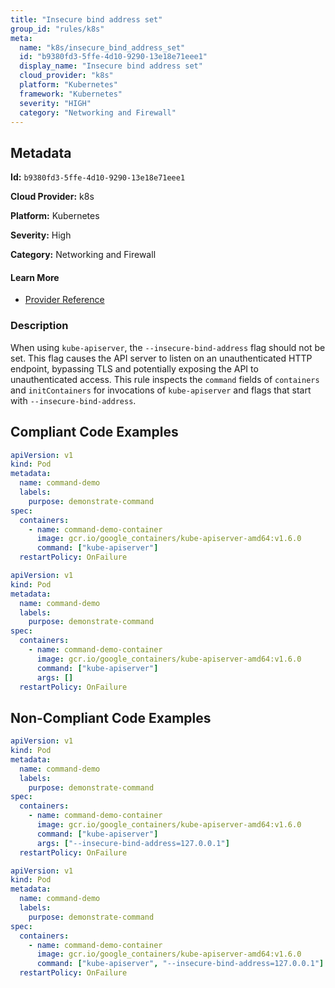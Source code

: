 ```yaml
---
title: "Insecure bind address set"
group_id: "rules/k8s"
meta:
  name: "k8s/insecure_bind_address_set"
  id: "b9380fd3-5ffe-4d10-9290-13e18e71eee1"
  display_name: "Insecure bind address set"
  cloud_provider: "k8s"
  platform: "Kubernetes"
  framework: "Kubernetes"
  severity: "HIGH"
  category: "Networking and Firewall"
---
```

## Metadata

**Id:** `b9380fd3-5ffe-4d10-9290-13e18e71eee1`

**Cloud Provider:** k8s

**Platform:** Kubernetes

**Severity:** High

**Category:** Networking and Firewall

#### Learn More

 - [Provider Reference](https://kubernetes.io/docs/reference/command-line-tools-reference/kube-apiserver/)

### Description

 When using `kube-apiserver`, the `--insecure-bind-address` flag should not be set. This flag causes the API server to listen on an unauthenticated HTTP endpoint, bypassing TLS and potentially exposing the API to unauthenticated access. This rule inspects the `command` fields of `containers` and `initContainers` for invocations of `kube-apiserver` and flags that start with `--insecure-bind-address`.


## Compliant Code Examples
```yaml
apiVersion: v1
kind: Pod
metadata:
  name: command-demo
  labels:
    purpose: demonstrate-command
spec:
  containers:
    - name: command-demo-container
      image: gcr.io/google_containers/kube-apiserver-amd64:v1.6.0
      command: ["kube-apiserver"]
  restartPolicy: OnFailure

```

```yaml
apiVersion: v1
kind: Pod
metadata:
  name: command-demo
  labels:
    purpose: demonstrate-command
spec:
  containers:
    - name: command-demo-container
      image: gcr.io/google_containers/kube-apiserver-amd64:v1.6.0
      command: ["kube-apiserver"]
      args: []
  restartPolicy: OnFailure

```
## Non-Compliant Code Examples
```yaml
apiVersion: v1
kind: Pod
metadata:
  name: command-demo
  labels:
    purpose: demonstrate-command
spec:
  containers:
    - name: command-demo-container
      image: gcr.io/google_containers/kube-apiserver-amd64:v1.6.0
      command: ["kube-apiserver"]
      args: ["--insecure-bind-address=127.0.0.1"]
  restartPolicy: OnFailure

```

```yaml
apiVersion: v1
kind: Pod
metadata:
  name: command-demo
  labels:
    purpose: demonstrate-command
spec:
  containers:
    - name: command-demo-container
      image: gcr.io/google_containers/kube-apiserver-amd64:v1.6.0
      command: ["kube-apiserver", "--insecure-bind-address=127.0.0.1"]
  restartPolicy: OnFailure

```